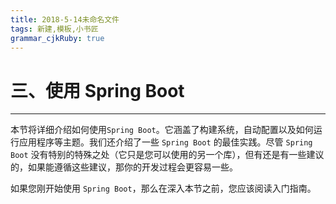 ```yaml
---
title: 2018-5-14未命名文件 
tags: 新建,模板,小书匠
grammar_cjkRuby: true
---
```



# 三、使用 Spring Boot
---

本节将详细介绍如何使用`Spring Boot`。它涵盖了构建系统，自动配置以及如何运行应用程序等主题。我们还介绍了一些 `Spring Boot` 的最佳实践。尽管 `Spring Boot` 没有特别的特殊之处（它只是您可以使用的另一个库），但有还是有一些建议的，如果能遵循这些建议，那你的开发过程会更容易一些。

如果您刚开始使用 `Spring Boot`，那么在深入本节之前，您应该阅读入门指南。